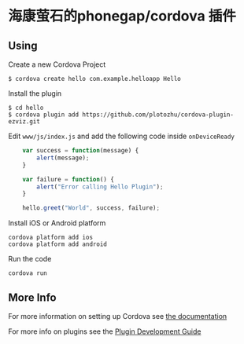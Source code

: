 # 海康萤石的phonegap/cordova 插件


## Using

Create a new Cordova Project

    $ cordova create hello com.example.helloapp Hello

Install the plugin

    $ cd hello
    $ cordova plugin add https://github.com/plotozhu/cordova-plugin-ezviz.git


Edit `www/js/index.js` and add the following code inside `onDeviceReady`

```js
    var success = function(message) {
        alert(message);
    }

    var failure = function() {
        alert("Error calling Hello Plugin");
    }

    hello.greet("World", success, failure);
```

Install iOS or Android platform

    cordova platform add ios
    cordova platform add android

Run the code

    cordova run

## More Info

For more information on setting up Cordova see [the documentation](http://cordova.apache.org/docs/en/latest/guide/cli/index.html)

For more info on plugins see the [Plugin Development Guide](http://cordova.apache.org/docs/en/latest/guide/hybrid/plugins/index.html)
